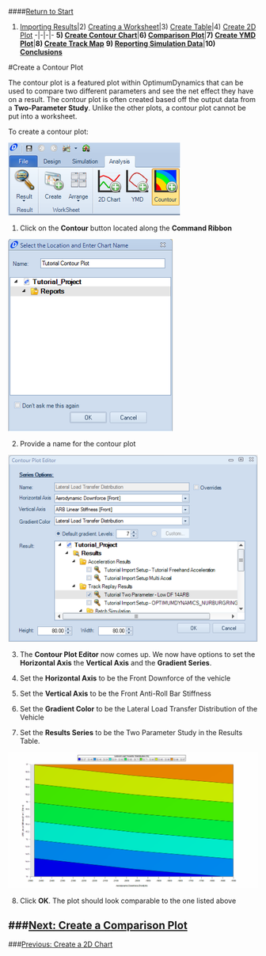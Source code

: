 ####[Return to Start](1_Tutorial_3.md)

1) [Importing Results](2_Importing_Results.md)|2) [Creating a Worksheet](3_Create_Worksheet.md)|3) [Create Table](4_CreateTable.md)|4) [Create 2D Plot](5_2DChart.md)
-|-|-|-
__5) [Create Contour Chart](6_ContourChart.md)__|__6) [Comparison Plot](7_CompPlot.md)__|__7) [Create YMD Plot](8_YMDPlot.md)__|__8) [Create Track Map](9_TrackMap.md)__
__9) [Reporting Simulation Data](10_SimReport.md)__|__10) [Conclusions](11_Conclusion.md)__

#Create a Contour Plot

The contour plot is a featured plot within OptimumDynamics that can be used to compare two different parameters and see the net effect they have on a result. The contour plot is often created based off the output data from a __Two-Parameter Study__. Unlike the other plots, a contour plot cannot be put into a worksheet.

To create a contour plot:

![New Contour](../img/new_contour.png)

1) Click on the __Contour__ button located along the __Command Ribbon__

![Contour Name](../img/contour_name.png)

2) Provide a name for the contour plot

![Contour Editor](../img/contour_editor.png)

3) The __Contour Plot Editor__ now comes up. We now have options to set the __Horizontal Axis__ the __Vertical Axis__ and the __Gradient Series__.

4) Set the __Horizontal Axis__ to be the Front Downforce of the vehicle

5) Set the __Vertical Axis__ to be the Front Anti-Roll Bar Stiffness

6) Set the __Gradient Color__ to be the Lateral Load Transfer Distribution of the Vehicle

7) Set the __Results Series__ to be the Two Parameter Study in the Results Table.

![Contour Plot](../img/contour_plot.png)

8) Click __OK__. The plot should look comparable to the one listed above

###[Next: Create a Comparison Plot](7_CompPlot.md)
---
###[Previous: Create a 2D Chart](5_2DChart.md)